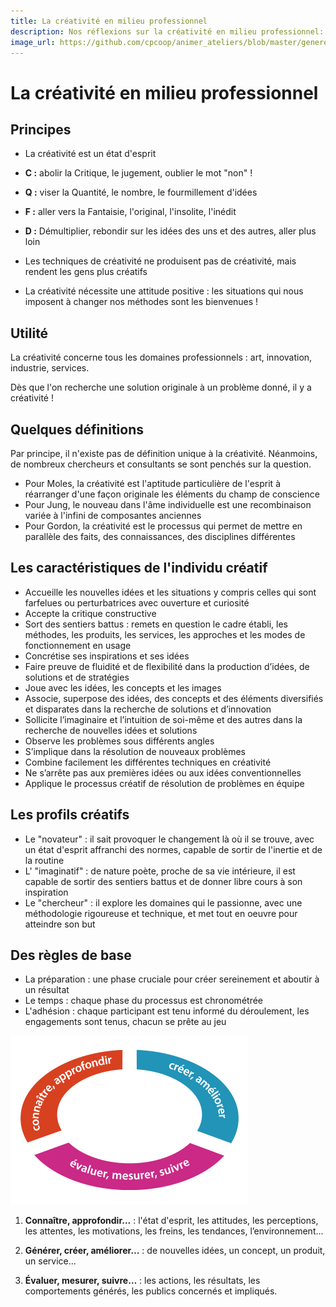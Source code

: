 ```yaml
---
title: La créativité en milieu professionnel
description: Nos réflexions sur la créativité en milieu professionnel: la comprendre et la favoriser.
image_url: https://github.com/cpcoop/animer_ateliers/blob/master/generer_creativite/creativite-milieu-professionnel.jpg?raw=true
---
```


# La créativité en milieu professionnel

## Principes

* La créativité est un état d'esprit

 * **C :** abolir la Critique, le jugement, oublier le mot "non" !
 * **Q :** viser la Quantité, le nombre, le fourmillement d'idées
 * **F :** aller vers la Fantaisie, l'original, l'insolite, l'inédit
 * **D :** Démultiplier, rebondir sur les idées des uns et des autres, aller plus loin

* Les techniques de créativité ne produisent pas de créativité, mais rendent les gens plus créatifs

* La créativité nécessite une attitude positive : les situations qui nous imposent à changer nos méthodes sont les bienvenues !

## Utilité

La créativité concerne tous les domaines professionnels : art, innovation, industrie, services.

Dès que l'on recherche une solution originale à un problème donné, il y a créativité !

## Quelques définitions

Par principe, il n'existe pas de définition unique à la créativité. Néanmoins, de nombreux chercheurs et consultants se sont penchés sur la question.

* Pour Moles, la créativité est l'aptitude particulière de l'esprit à réarranger d'une façon originale les éléments du champ de conscience
* Pour Jung, le nouveau dans l'âme individuelle est une recombinaison variée à l'infini de composantes anciennes
* Pour Gordon, la créativité est le processus qui permet de mettre en parallèle des faits, des connaissances, des disciplines différentes

## Les caractéristiques de l'individu créatif

* Accueille les nouvelles idées et les situations y compris celles qui sont farfelues ou perturbatrices avec ouverture et curiosité
* Accepte la critique constructive
* Sort des sentiers battus : remets en question le cadre établi, les méthodes, les produits, les services, les approches et les modes de fonctionnement en usage
* Concrétise ses inspirations et ses idées
* Faire preuve de fluidité et de flexibilité dans la production d’idées, de solutions et de stratégies
* Joue avec les idées, les concepts et les images
* Associe, superpose des idées, des concepts et des éléments diversifiés et disparates dans la recherche de solutions et d’innovation
* Sollicite l’imaginaire et l’intuition de soi-même et des autres dans la recherche de nouvelles idées et solutions
* Observe les problèmes sous différents angles
* S’implique dans la résolution de nouveaux problèmes
* Combine facilement les différentes techniques en créativité
* Ne s’arrête pas aux premières idées ou aux idées conventionnelles
* Applique le processus créatif de résolution de problèmes en équipe

## Les profils créatifs

* Le "novateur" : il sait provoquer le changement là où il se trouve, avec un état d'esprit affranchi des normes, capable de sortir de l'inertie et de la routine
* L' "imaginatif" : de nature poète, proche de sa vie intérieure, il est capable de sortir des sentiers battus et de donner libre cours à son inspiration
* Le "chercheur" : il explore les domaines qui le passionne, avec une méthodologie rigoureuse et technique, et met tout en oeuvre pour atteindre son but

## Des règles de base

* La préparation : une phase cruciale pour créer sereinement et aboutir à un résultat
* Le temps : chaque phase du processus est chronométrée
* L'adhésion : chaque participant est tenu informé du déroulement, les engagements sont tenus, chacun se prête au jeu

![creativite_milieu_pro](https://github.com/cpcoop/animer_ateliers/blob/master/generer_creativite/creativite_milieu_pro.png?raw=true)

1. **Connaître, approfondir...** : l'état d'esprit, les attitudes, les perceptions, les attentes, les motivations, les freins, les tendances, l’environnement...

2. **Générer, créer, améliorer…** : de nouvelles idées, un concept, un produit, un service...

3. **Évaluer, mesurer, suivre…** : les actions, les résultats, les comportements générés, les publics concernés et impliqués.

